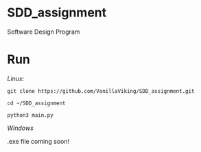 # SDD_assignment
Software Design Program


# Run

*Linux:*

`git clone https://github.com/VanillaViking/SDD_assignment.git`

`cd ~/SDD_assignment`

`python3 main.py`

*Windows*

.exe file coming soon!
